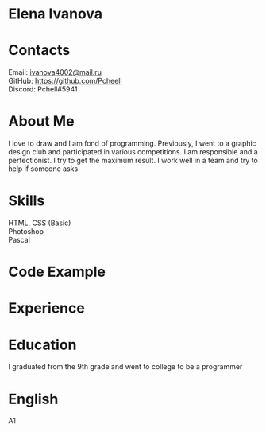 # Elena Ivanova  

# Contacts  
Email: ivanova4002@mail.ru  
GitHub: https://github.com/Pcheell  
Discord: Pchell#5941  

# About Me  
I love to draw and I am fond of programming. Previously, I went to a graphic design club and participated in various competitions. I am responsible and a perfectionist. I try to get the maximum result. I work well in a team and try to help if someone asks.

# Skills  
HTML, CSS (Basic)  
Photoshop  
Pascal  

# Code Example  
# Experience  
# Education  
I graduated from the 9th grade and went to college to be a programmer
# English  
A1
